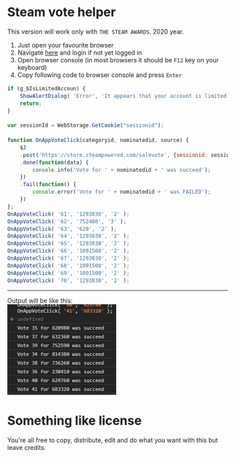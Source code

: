 # Steam vote helper

This version will work only with `THE STEAM AWARDS`. 2020 year.

1. Just open your favourite browser
2. Navigate [here](https://store.steampowered.com/steamawards) and login if not yet logged in
3. Open browser console (in most browsers it should be `F12` key on your keyboard)
4. Copy following code to browser console and press `Enter`  
```js
if (g_bIsLimitedAccoun) {
	ShowAlertDialog( 'Error', 'It appears that your account is limited. To prevent nomination abuse, you must spend $5 USD on Steam in order to participate in the Steam Awards. Visit <a href="https://support.steampowered.com/kb_article.php?ref=3330-IAGK-7663" target="_blank" rel="noreferrer">Steam Support</a> for more info.' );
	return;
}

var sessionId = WebStorage.GetCookie("sessionid");

function OnAppVoteClick(categoryid, nominatedid, source) {
	$J
	.post('https://store.steampowered.com/salevote', {sessionid: sessionId, categoryid: categoryid, nominatedid: nominatedid, source: source })
	.done(function(data) {
		console.info('Vote for ' + nominatedid + ' was succeed');
	})
	.fail(function() {
		console.error('Vote for ' + nominatedid + ' was FAILED');
	}) 
};
OnAppVoteClick( '61', '1293830', '2' );
OnAppVoteClick( '62', '752480', '3' );
OnAppVoteClick( '63', '620', '2' );
OnAppVoteClick( '64', '1293830', '2' );
OnAppVoteClick( '65', '1293830', '2' );
OnAppVoteClick( '66', '1091500', '2' );
OnAppVoteClick( '67', '1293830', '2' );
OnAppVoteClick( '68', '1091500', '2' );
OnAppVoteClick( '69', '1091500', '2' );
OnAppVoteClick( '70', '1293830', '2' );
```

---

Output will be like this:  
![output image](sample_output.png)

# Something like license
You're all free to copy, distribute, edit and do what you want with this but leave credits.
